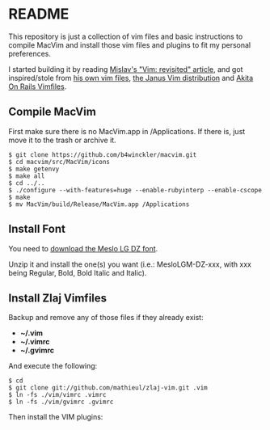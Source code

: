 # README #

This repository is just a collection of vim files and basic instructions
to compile MacVim and install those vim files and plugins to fit my
personal preferences.

I started building it by reading [Mislav's "Vim: revisited" article](http://mislav.uniqpath.com/2011/12/vim-revisited/),
and got inspired/stole from [his own vim files](https://github.com/mislav/vimfiles),
[the Janus Vim distribution](https://github.com/carlhuda/janus) and
[Akita On Rails Vimfiles](https://github.com/akitaonrails/vimfiles).

## Compile MacVim ##

First make sure there is no MacVim.app in /Applications. If there is,
just move it to the trash or archive it.

    $ git clone https://github.com/b4winckler/macvim.git
    $ cd macvim/src/MacVim/icons
    $ make getenvy
    $ make all
    $ cd ../..
    $ ./configure --with-features=huge --enable-rubyinterp --enable-cscope
    $ make
    $ mv MacVim/build/Release/MacVim.app /Applications

## Install Font ##

You need to [download the Meslo LG DZ font](https://github.com/andreberg/Meslo-Font/downloads).

Unzip it and install the one(s) you want (i.e.: MesloLGM-DZ-xxx, with xxx being Regular, Bold,
Bold Italic and Italic).

## Install Zlaj Vimfiles ##

Backup and remove any of those files if they already exist:

  * **~/.vim**
  * **~/.vimrc**
  * **~/.gvimrc**

And execute the following:

    $ cd
    $ git clone git://github.com/mathieul/zlaj-vim.git .vim
    $ ln -fs ./vim/vimrc .vimrc
    $ ln -fs ./vim/gvimrc .gvimrc

Then install the VIM plugins:
